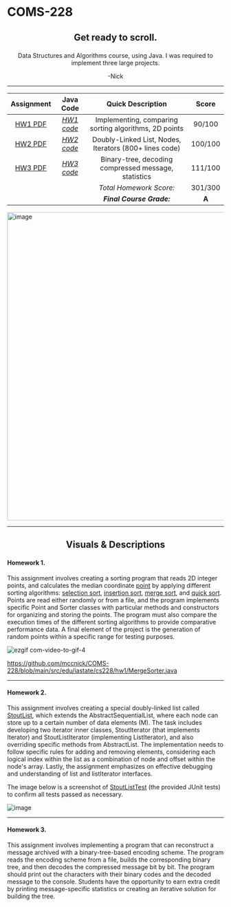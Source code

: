 # COMS-228


<h2><p align="center">Get ready to scroll.</p> </h2>

<p align="center">Data Structures and Algorithms course, using Java. I was required to implement three large projects.</p>
<p align="center">-Nick</p>

___________

| **Assignment** | **Java Code** | **Quick Description** |**Score** 
| :-------------: | :-------------: | :-------------: | :-------------: |
| <a href="https://github.com/mccnick/COMS-228/blob/main/HW1.pdf">HW1 PDF</a> | <a href="https://github.com/mccnick/COMS-228/tree/main/src/edu/iastate/cs228/hw1">*HW1 code*</a> | Implementing, comparing sorting algorithms, 2D points | 90/100 |
| <a href="https://github.com/mccnick/COMS-228/blob/main/HW2.pdf">HW2 PDF</a> | <a href="https://github.com/mccnick/COMS-228/blob/main/src/edu/iastate/cs228/hw2/StoutList.java">*HW2 code*</a> | Doubly-Linked List, Nodes, Iterators (800+ lines code) | 100/100 |
| <a href="https://github.com/mccnick/COMS-228/blob/main/HW3.pdf">HW3 PDF</a> | <a href="https://github.com/mccnick/COMS-228/blob/main/src/edu/iastate/cs228/hw3/MsgTree.java">*HW3 code*</a> | Binary-tree, decoding compressed message, statistics | 111/100 |
|  | | <i>Total Homework Score:</i> | 301/300 |
|  | | <b><i>Final Course Grade:</i></b> | <b>A</b> |

<img width="717" alt="image" src="https://github.com/mccnick/COMS-228/assets/91184284/2a1fa919-efd8-4371-b9b9-99e5d47251d2">

___________

<h2><p align="center"> Visuals & Descriptions </p> </h2>

<h4>Homework 1. </h4>

<p align="left">
This assignment involves creating a sorting program that reads 2D integer points, and calculates the median coordinate <a href="https://github.com/mccnick/COMS-228/blob/main/src/edu/iastate/cs228/hw1/Point.java">point</a> by applying different sorting algorithms: <a href="https://github.com/mccnick/COMS-228/blob/main/src/edu/iastate/cs228/hw1/SelectionSorter.java">selection sort</a>, <a href="https://github.com/mccnick/COMS-228/blob/main/src/edu/iastate/cs228/hw1/InsertionSorter.java">insertion sort</a>, <a href="https://github.com/mccnick/COMS-228/blob/main/src/edu/iastate/cs228/hw1/MergeSorter.java">merge sort</a>, and <a href="https://github.com/mccnick/COMS-228/blob/main/src/edu/iastate/cs228/hw1/QuickSorter.java">quick sort</a>. Points are read either randomly or from a file, and the program implements specific Point and Sorter classes with particular methods and constructors for organizing and storing the points. The program must also compare the execution times of the different sorting algorithms to provide comparative performance data. A final element of the project is the generation of random points within a specific range for testing purposes.
</p>


![ezgif com-video-to-gif-4](https://github.com/mccnick/COMS-228/assets/91184284/3ef76668-03c0-4715-ab7e-664b561c23fc)


https://github.com/mccnick/COMS-228/blob/main/src/edu/iastate/cs228/hw1/MergeSorter.java



<a href=""></a>
<a href=""></a>
<a href=""></a>
<a href=""></a>
<a href=""></a>

___________

<h4>Homework 2. </h4>
<p align="left">
This assignment involves creating a special doubly-linked list called <a href="https://github.com/mccnick/COMS-228/blob/main/src/edu/iastate/cs228/hw2/StoutList.java">StoutList</a>, which extends the AbstractSequentialList, where each node can store up to a certain number of data elements (M). The task includes developing two iterator inner classes, StoutIterator (that implements Iterator<E>) and StoutListIterator (implementing ListIterator<E>), and also overriding specific methods from AbstractList. The implementation needs to follow specific rules for adding and removing elements, considering each logical index within the list as a combination of node and offset within the node's array. Lastly, the assignment emphasizes on effective debugging and understanding of list and listIterator interfaces.

The image below is a screenshot of <a href="https://github.com/mccnick/COMS-228/blob/main/src/edu/iastate/cs228/hw2/StoutListTest.java">StoutListTest</a> (the provided JUnit tests) to confirm all tests passed as necessary.
</p>

![image](https://github.com/mccnick/COMS-228/assets/91184284/653bab2b-a4c1-4ae0-a01e-e314dc6728b4)


___________


<h4>Homework 3. </h4>
<p align="left">
This assignment involves implementing a program that can reconstruct a message archived with a binary-tree-based encoding scheme. The program reads the encoding scheme from a file, builds the corresponding binary tree, and then decodes the compressed message bit by bit. The program should print out the characters with their binary codes and the decoded message to the console. Students have the opportunity to earn extra credit by printing message-specific statistics or creating an iterative solution for building the tree.
</p>

